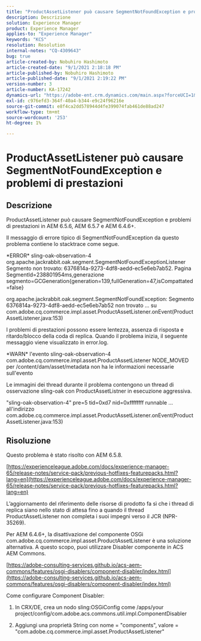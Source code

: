 ```yaml
---
title: "ProductAssetListener può causare SegmentNotFoundException e problemi di prestazioni"
description: Descrizione
solution: Experience Manager
product: Experience Manager
applies-to: "Experience Manager"
keywords: "KCS"
resolution: Resolution
internal-notes: "CQ-4309643"
bug: true
article-created-by: Nobuhiro Hashimoto
article-created-date: "9/1/2021 2:18:18 PM"
article-published-by: Nobuhiro Hashimoto
article-published-date: "9/1/2021 2:19:22 PM"
version-number: 3
article-number: KA-17242
dynamics-url: "https://adobe-ent.crm.dynamics.com/main.aspx?forceUCI=1&pagetype=entityrecord&etn=knowledgearticle&id=a27a3073-2f0b-ec11-b6e6-00224808dc0d"
exl-id: c976efd3-364f-40a4-b344-e9c24f96216e
source-git-commit: e8f4ca2dd578944d4fe399074fab461de88ad247
workflow-type: tm+mt
source-wordcount: '253'
ht-degree: 1%

---
```


# ProductAssetListener può causare SegmentNotFoundException e problemi di prestazioni

## Descrizione


ProductAssetListener può causare SegmentNotFoundException e problemi di prestazioni in AEM 6.5.6, AEM 6.5.7 e AEM 6.4.6+.



Il messaggio di errore tipico di SegmentNotFoundException da questo problema contiene lo stacktrace come segue.

\*ERROR\* sling-oak-observation-4 org.apache.jackrabbit.oak.segment.SegmentNotFoundExceptionListener Segmento non trovato: 6376814a-9273-4df8-aedd-ec5e6eb7ab52. Pagina SegmentId=238801954ms,generazione segmento=GCGeneration{generation=139,fullGeneration=47,isCompattated=false}

org.apache.jackrabbit.oak.segment.SegmentNotFoundException: Segmento 6376814a-9273-4df8-aedd-ec5e6eb7ab52 non trovato ... su com.adobe.cq.commerce.impl.asset.ProductAssetListener.onEvent(ProductAssetListener.java:153)



I problemi di prestazioni possono essere lentezza, assenza di risposta e ritardo/blocco della coda di replica. Quando il problema inizia, il seguente messaggio viene visualizzato in error.log.

\*WARN\* l&#39;evento sling-oak-observation-4 com.adobe.cq.commerce.impl.asset.ProductAssetListener NODE_MOVED per /content/dam/asset/metadata non ha le informazioni necessarie sull&#39;evento



Le immagini dei thread durante il problema contengono un thread di osservazione sling-oak con ProductAssetListner in esecuzione aggressiva.

&quot;sling-oak-observation-4&quot; pre=5 tid=0xd7 nid=0xffffffff runnable ... all&#39;indirizzo com.adobe.cq.commerce.impl.asset.ProductAssetListener.onEvent(ProductAssetListener.java:153)


## Risoluzione


Questo problema è stato risolto con AEM 6.5.8.

[https://experienceleague.adobe.com/docs/experience-manager-65/release-notes/service-pack/previous-hotfixes-featurepacks.html?lang=en](https://experienceleague.adobe.com/docs/experience-manager-65/release-notes/service-pack/previous-hotfixes-featurepacks.html?lang=en)

L’aggiornamento del riferimento delle risorse di prodotto fa sì che i thread di replica siano nello stato di attesa fino a quando il thread ProductAssetListener non completa i suoi impegni verso il JCR (NPR-35269).



Per AEM 6.4.6+, la disattivazione del componente OSGi com.adobe.cq.commerce.impl.asset.ProductAssetListener è una soluzione alternativa. A questo scopo, puoi utilizzare Disabler componente in ACS AEM Commons.

[https://adobe-consulting-services.github.io/acs-aem-commons/features/osgi-disablers/component-disabler/index.html](https://adobe-consulting-services.github.io/acs-aem-commons/features/osgi-disablers/component-disabler/index.html)



Come configurare Component Disabler:

1. In CRX/DE, crea un nodo sling:OSGiConfig come /apps/your project/config/com.adobe.acs.commons.util.impl.ComponentDisabler

2. Aggiungi una proprietà String con nome = &quot;components&quot;, valore = &quot;com.adobe.cq.commerce.impl.asset.ProductAssetListener&quot;
